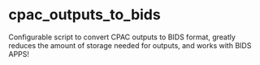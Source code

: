 # cpac_outputs_to_bids
Configurable script to convert CPAC outputs to BIDS format, greatly reduces the amount of storage needed for outputs, and works with BIDS APPS!

